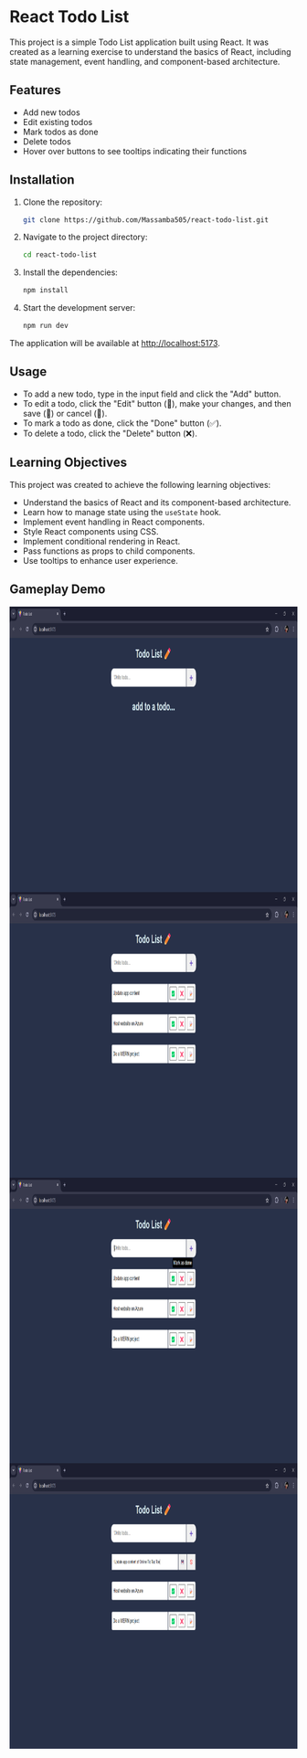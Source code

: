 # React Todo List

This project is a simple Todo List application built using React. It was created as a learning exercise to understand the basics of React, including state management, event handling, and component-based architecture.

## Features

- Add new todos
- Edit existing todos
- Mark todos as done
- Delete todos
- Hover over buttons to see tooltips indicating their functions

## Installation

1. Clone the repository:

    ```bash
    git clone https://github.com/Massamba505/react-todo-list.git
    ```

2. Navigate to the project directory:

    ```bash
    cd react-todo-list
    ```

3. Install the dependencies:

    ```bash
    npm install
    ```

4. Start the development server:

    ```bash
    npm run dev
    ```

The application will be available at [http://localhost:5173](http://localhost:5173).


## Usage

- To add a new todo, type in the input field and click the "Add" button.
- To edit a todo, click the "Edit" button (📝), make your changes, and then save (💾) or cancel (🚫).
- To mark a todo as done, click the "Done" button (✅).
- To delete a todo, click the "Delete" button (❌).

## Learning Objectives

This project was created to achieve the following learning objectives:

- Understand the basics of React and its component-based architecture.
- Learn how to manage state using the `useState` hook.
- Implement event handling in React components.
- Style React components using CSS.
- Implement conditional rendering in React.
- Pass functions as props to child components.
- Use tooltips to enhance user experience.

## Gameplay Demo
<div style="display: flex; flex-wap: wrap; flex-direction: column">
    <img src="images/initial.png" alt="picture" width="800px" height="500px">
    <img src="images/added.png" alt="picture" width="800px" height="500px">
    <img src="images/hover.png" alt="picture" width="800px" height="500px">
    <img src="images/edit.png" alt="picture"  width="800px" height="500px">
</div>